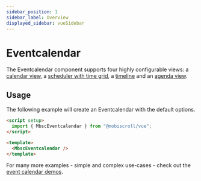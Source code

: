 ```yaml
---
sidebar_position: 1
sidebar_label: Overview
displayed_sidebar: vueSidebar
---
```


# Eventcalendar

The Eventcalendar component supports four highly configurable views: a [calendar view](/vue/eventcalendar/calendar), a [scheduler with time grid](/vue/eventcalendar/scheduler), a [timeline](/vue/eventcalendar/timeline) and an [agenda view](/vue/eventcalendar/agenda).

## Usage

The following example will create an Eventcalendar with the default options.

```html
<script setup>
  import { MbscEventcalendar } from "@mobiscroll/vue";
</script>

<template>
  <MbscEventcalendar />
</template>
```

For many more examples - simple and complex use-cases - check out the [event calendar demos](https://demo.mobiscroll.com/eventcalendar).
